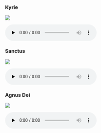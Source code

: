 ### Kyrie

![](./mass-ix-kyrie.jpg)

<audio src="https://storage.googleapis.com/kyriale/djc_09_kyrie_mp3_1.mp3" preload="none" controls="controls"></audio>

### Sanctus

![](./mass-ix-sanctus.jpg)

<audio src="https://storage.googleapis.com/kyriale/djc_09_sanctus_mp3_1.mp3" preload="none" controls="controls"></audio>

### Agnus Dei

![](./mass-ix-agnus.jpg)

<audio src="https://storage.googleapis.com/kyriale/djc_09_agnus_mp3_1.mp3" preload="none" controls="controls"></audio>
